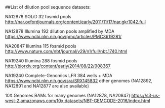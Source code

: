 
##List of dilution pool sequence datasets: 

NA12878 SOLiD  32 fosmid pools http://nar.oxfordjournals.org/content/early/2011/11/17/nar.gkr1042.full

NA12878 Illumina 192 dilution pools amplified by MDA https://www.ncbi.nlm.nih.gov/pmc/articles/PMC3619281/

NA20847 Illumina 115 fosmid pools http://www.nature.com/nbt/journal/v29/n1/full/nbt.1740.html 

NA19240 Illumina 288 fosmid pools http://biorxiv.org/content/early/2014/08/22/008367 

NA19240 Complete-Genomics LFR 384 wells + MDA https://www.ncbi.nlm.nih.gov/sra/SRX145832 other genomes (NA12892, NA12891 and NA12877 are also available) 

10X Genomes BAMs for many genomes (NA12878, NA20847) https://s3-us-west-2.amazonaws.com/10x.datasets/NBT-GEMCODE-2016/index.html 

